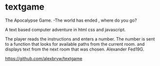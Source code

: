 # textgame
The Apocalypse Game.
-The world has ended , where do you go?

A text based computer adventure in html css and javascript.

The player reads the instructions and enters a number.
The number is sent to a function that looks for available paths from the current room.
and displays text from the next room that was chosen.
Alexander Fed19G.

https://github.com/alexbryw/textgame